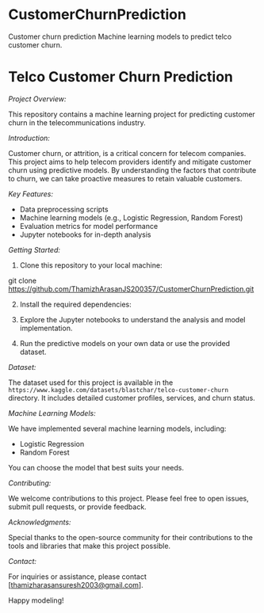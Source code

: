 # CustomerChurnPrediction
Customer churn prediction Machine learning models to predict telco customer churn.

# Telco Customer Churn Prediction

*Project Overview:*

This repository contains a machine learning project for predicting customer churn in the telecommunications industry.

*Introduction:*

Customer churn, or attrition, is a critical concern for telecom companies. This project aims to help telecom providers identify and mitigate customer churn using predictive models. By understanding the factors that contribute to churn, we can take proactive measures to retain valuable customers.

*Key Features:*

- Data preprocessing scripts
- Machine learning models (e.g., Logistic Regression, Random Forest)
- Evaluation metrics for model performance
- Jupyter notebooks for in-depth analysis

*Getting Started:*

1. Clone this repository to your local machine:

git clone https://github.com/ThamizhArasanJS200357/CustomerChurnPrediction.git

2. Install the required dependencies:

3. Explore the Jupyter notebooks to understand the analysis and model implementation.

4. Run the predictive models on your own data or use the provided dataset.

*Dataset:*

The dataset used for this project is available in the `https://www.kaggle.com/datasets/blastchar/telco-customer-churn` directory. It includes detailed customer profiles, services, and churn status.

*Machine Learning Models:*

We have implemented several machine learning models, including:

- Logistic Regression
- Random Forest

You can choose the model that best suits your needs.

*Contributing:*

We welcome contributions to this project. Please feel free to open issues, submit pull requests, or provide feedback.


*Acknowledgments:*

Special thanks to the open-source community for their contributions to the tools and libraries that make this project possible.

*Contact:*

For inquiries or assistance, please contact [thamizharasansuresh2003@gmail.com].

Happy modeling!
